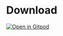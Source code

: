 # Download

[![Open in Gitpod](https://gitpod.io/button/open-in-gitpod.svg)](https://gitpod.io/#https://github.com/CECNdata/Download)
